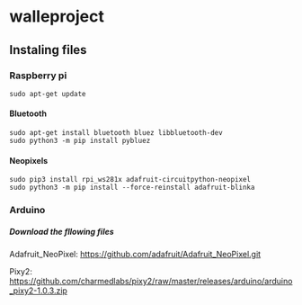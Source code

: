 # walleproject
## Instaling files
### Raspberry pi
    sudo apt-get update
#### Bluetooth
    sudo apt-get install bluetooth bluez libbluetooth-dev
    sudo python3 -m pip install pybluez
#### Neopixels
    sudo pip3 install rpi_ws281x adafruit-circuitpython-neopixel
    sudo python3 -m pip install --force-reinstall adafruit-blinka
### Arduino
##### Download the fllowing files
 Adafruit_NeoPixel: https://github.com/adafruit/Adafruit_NeoPixel.git 
 
 Pixy2: https://github.com/charmedlabs/pixy2/raw/master/releases/arduino/arduino_pixy2-1.0.3.zip
 
